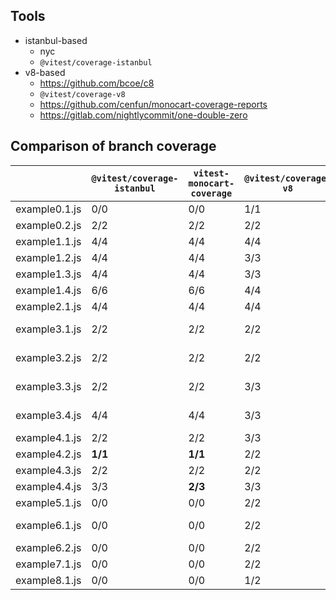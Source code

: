 ## Tools

- istanbul-based
  - nyc
  - `@vitest/coverage-istanbul`
- v8-based
  - https://github.com/bcoe/c8
  - `@vitest/coverage-v8`
  - https://github.com/cenfun/monocart-coverage-reports
  - https://gitlab.com/nightlycommit/one-double-zero

## Comparison of branch coverage

|               | `@vitest/coverage-istanbul` | `vitest-monocart-coverage` | `@vitest/coverage-v8` | what I expect |
| ------------- | --------------------------- | -------------------------- | --------------------- | ------------- |
| example0.1.js | 0/0                         | 0/0                        | 1/1                   | 1/1           |
| example0.2.js | 2/2                         | 2/2                        | 2/2                   | 2/2           |
| example1.1.js | 4/4                         | 4/4                        | 4/4                   | 3/3           |
| example1.2.js | 4/4                         | 4/4                        | 3/3                   | 4/4           |
| example1.3.js | 4/4                         | 4/4                        | 3/3                   | 4/4           |
| example1.4.js | 6/6                         | 6/6                        | 4/4                   | 6/6           |
| example2.1.js | 4/4                         | 4/4                        | 4/4                   | 3/3           |
| example3.1.js | 2/2                         | 2/2                        | 2/2                   | 2/2 or 1/1    |
| example3.2.js | 2/2                         | 2/2                        | 2/2                   | 2/2 or 1/1    |
| example3.3.js | 2/2                         | 2/2                        | 3/3                   | 2/2 or 1/1    |
| example3.4.js | 4/4                         | 4/4                        | 3/3                   | 2/2 or 4/4    |
| example4.1.js | 2/2                         | 2/2                        | 3/3                   | 2/2           |
| example4.2.js | **1/1**                     | **1/1**                    | 2/2                   | 2/2           |
| example4.3.js | 2/2                         | 2/2                        | 2/2                   | 2/2           |
| example4.4.js | 3/3                         | **2/3**                    | 3/3                   | 3/3           |
| example5.1.js | 0/0                         | 0/0                        | 2/2                   | 2/2           |
| example6.1.js | 0/0                         | 0/0                        | 2/2                   | 2/2 (ideally) |
| example6.2.js | 0/0                         | 0/0                        | 2/2                   | 2/2           |
| example7.1.js | 0/0                         | 0/0                        | 2/2                   | 2/2           |
| example8.1.js | 0/0                         | 0/0                        | 1/2                   | 1/3           |
